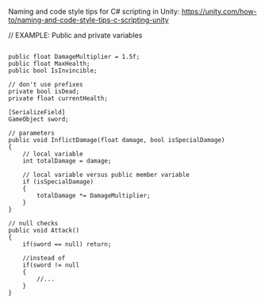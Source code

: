 Naming and code style tips for C# scripting in Unity: https://unity.com/how-to/naming-and-code-style-tips-c-scripting-unity

// EXAMPLE: Public and private variables
<pre><code class='language-cs'>
public float DamageMultiplier = 1.5f;
public float MaxHealth;
public bool IsInvincible;

// don't use prefixes
private bool isDead;
private float currentHealth;

[SerializeField]
GameObject sword;

// parameters
public void InflictDamage(float damage, bool isSpecialDamage)
{
    // local variable
    int totalDamage = damage;

    // local variable versus public member variable
    if (isSpecialDamage)
    {
    	totalDamage *= DamageMultiplier;
    }
}

// null checks
public void Attack()
{
    if(sword == null) return;

    //instead of
    if(sword != null
    {
        //...
    }
}
</code></pre>
